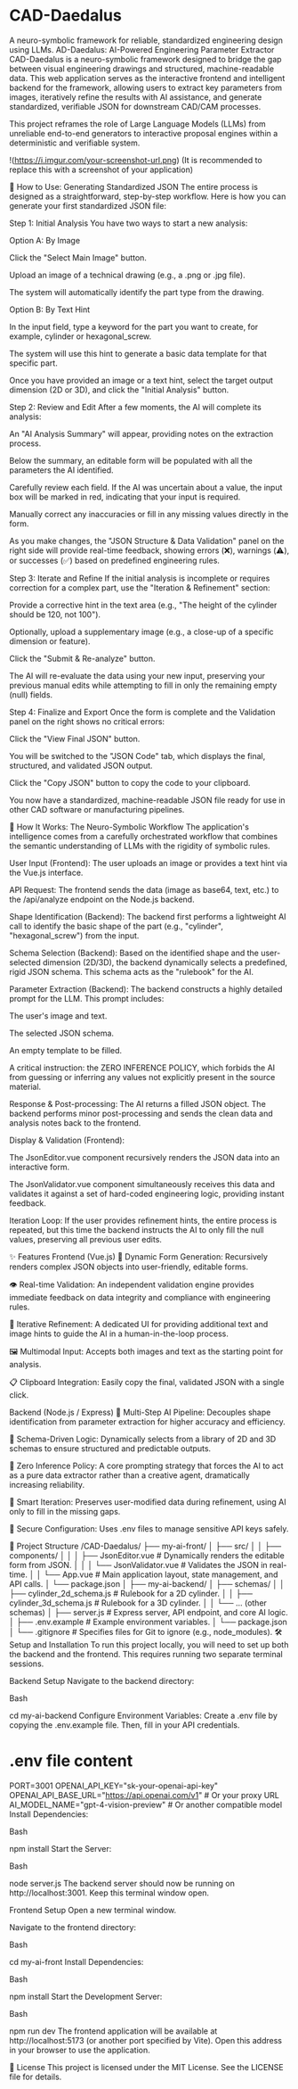 # CAD-Daedalus
A neuro-symbolic framework for reliable, standardized engineering design using LLMs.
AD-Daedalus: AI-Powered Engineering Parameter Extractor
CAD-Daedalus is a neuro-symbolic framework designed to bridge the gap between visual engineering drawings and structured, machine-readable data. This web application serves as the interactive frontend and intelligent backend for the framework, allowing users to extract key parameters from images, iteratively refine the results with AI assistance, and generate standardized, verifiable JSON for downstream CAD/CAM processes.

This project reframes the role of Large Language Models (LLMs) from unreliable end-to-end generators to interactive proposal engines within a deterministic and verifiable system.

!(https://i.imgur.com/your-screenshot-url.png)
(It is recommended to replace this with a screenshot of your application)

🚀 How to Use: Generating Standardized JSON
The entire process is designed as a straightforward, step-by-step workflow. Here is how you can generate your first standardized JSON file:

Step 1: Initial Analysis
You have two ways to start a new analysis:

Option A: By Image

Click the "Select Main Image" button.

Upload an image of a technical drawing (e.g., a .png or .jpg file).

The system will automatically identify the part type from the drawing.

Option B: By Text Hint

In the input field, type a keyword for the part you want to create, for example, cylinder or hexagonal_screw.

The system will use this hint to generate a basic data template for that specific part.

Once you have provided an image or a text hint, select the target output dimension (2D or 3D), and click the "Initial Analysis" button.

Step 2: Review and Edit
After a few moments, the AI will complete its analysis:

An "AI Analysis Summary" will appear, providing notes on the extraction process.

Below the summary, an editable form will be populated with all the parameters the AI identified.

Carefully review each field. If the AI was uncertain about a value, the input box will be marked in red, indicating that your input is required.

Manually correct any inaccuracies or fill in any missing values directly in the form.

As you make changes, the "JSON Structure & Data Validation" panel on the right side will provide real-time feedback, showing errors (❌), warnings (⚠️), or successes (✅) based on predefined engineering rules.

Step 3: Iterate and Refine
If the initial analysis is incomplete or requires correction for a complex part, use the "Iteration & Refinement" section:

Provide a corrective hint in the text area (e.g., "The height of the cylinder should be 120, not 100").

Optionally, upload a supplementary image (e.g., a close-up of a specific dimension or feature).

Click the "Submit & Re-analyze" button.

The AI will re-evaluate the data using your new input, preserving your previous manual edits while attempting to fill in only the remaining empty (null) fields.

Step 4: Finalize and Export
Once the form is complete and the Validation panel on the right shows no critical errors:

Click the "View Final JSON" button.

You will be switched to the "JSON Code" tab, which displays the final, structured, and validated JSON output.

Click the "Copy JSON" button to copy the code to your clipboard.

You now have a standardized, machine-readable JSON file ready for use in other CAD software or manufacturing pipelines.

🔬 How It Works: The Neuro-Symbolic Workflow
The application's intelligence comes from a carefully orchestrated workflow that combines the semantic understanding of LLMs with the rigidity of symbolic rules.

User Input (Frontend): The user uploads an image or provides a text hint via the Vue.js interface.

API Request: The frontend sends the data (image as base64, text, etc.) to the /api/analyze endpoint on the Node.js backend.

Shape Identification (Backend): The backend first performs a lightweight AI call to identify the basic shape of the part (e.g., "cylinder", "hexagonal_screw") from the input.

Schema Selection (Backend): Based on the identified shape and the user-selected dimension (2D/3D), the backend dynamically selects a predefined, rigid JSON schema. This schema acts as the "rulebook" for the AI.

Parameter Extraction (Backend): The backend constructs a highly detailed prompt for the LLM. This prompt includes:

The user's image and text.

The selected JSON schema.

An empty template to be filled.

A critical instruction: the ZERO INFERENCE POLICY, which forbids the AI from guessing or inferring any values not explicitly present in the source material.

Response & Post-processing: The AI returns a filled JSON object. The backend performs minor post-processing and sends the clean data and analysis notes back to the frontend.

Display & Validation (Frontend):

The JsonEditor.vue component recursively renders the JSON data into an interactive form.

The JsonValidator.vue component simultaneously receives this data and validates it against a set of hard-coded engineering logic, providing instant feedback.

Iteration Loop: If the user provides refinement hints, the entire process is repeated, but this time the backend instructs the AI to only fill the null values, preserving all previous user edits.

✨ Features
Frontend (Vue.js)
🎨 Dynamic Form Generation: Recursively renders complex JSON objects into user-friendly, editable forms.

👁️ Real-time Validation: An independent validation engine provides immediate feedback on data integrity and compliance with engineering rules.

🔄 Iterative Refinement: A dedicated UI for providing additional text and image hints to guide the AI in a human-in-the-loop process.

🖼️ Multimodal Input: Accepts both images and text as the starting point for analysis.

📋 Clipboard Integration: Easily copy the final, validated JSON with a single click.

Backend (Node.js / Express)
🤖 Multi-Step AI Pipeline: Decouples shape identification from parameter extraction for higher accuracy and efficiency.

📐 Schema-Driven Logic: Dynamically selects from a library of 2D and 3D schemas to ensure structured and predictable outputs.

🧠 Zero Inference Policy: A core prompting strategy that forces the AI to act as a pure data extractor rather than a creative agent, dramatically increasing reliability.

🧩 Smart Iteration: Preserves user-modified data during refinement, using AI only to fill in the missing gaps.

🔐 Secure Configuration: Uses .env files to manage sensitive API keys safely.

📁 Project Structure
/CAD-Daedalus/
├── my-ai-front/
│   ├── src/
│   │   ├── components/
│   │   │   ├── JsonEditor.vue      # Dynamically renders the editable form from JSON.
│   │   │   └── JsonValidator.vue   # Validates the JSON in real-time.
│   │   └── App.vue                 # Main application layout, state management, and API calls.
│   └── package.json
│
├── my-ai-backend/
│   ├── schemas/
│   │   ├── cylinder_2d_schema.js   # Rulebook for a 2D cylinder.
│   │   ├── cylinder_3d_schema.js   # Rulebook for a 3D cylinder.
│   │   └── ... (other schemas)
│   ├── server.js                   # Express server, API endpoint, and core AI logic.
│   ├── .env.example                # Example environment variables.
│   └── package.json
│
└── .gitignore                      # Specifies files for Git to ignore (e.g., node_modules).
🛠️ Setup and Installation
To run this project locally, you will need to set up both the backend and the frontend. This requires running two separate terminal sessions.

Backend Setup
Navigate to the backend directory:

Bash

cd my-ai-backend
Configure Environment Variables:
Create a .env file by copying the .env.example file. Then, fill in your API credentials.

# .env file content
PORT=3001
OPENAI_API_KEY="sk-your-openai-api-key"
OPENAI_API_BASE_URL="https://api.openai.com/v1" # Or your proxy URL
AI_MODEL_NAME="gpt-4-vision-preview" # Or another compatible model
Install Dependencies:

Bash

npm install
Start the Server:

Bash

node server.js
The backend server should now be running on http://localhost:3001. Keep this terminal window open.

Frontend Setup
Open a new terminal window.

Navigate to the frontend directory:

Bash

cd my-ai-front
Install Dependencies:

Bash

npm install
Start the Development Server:

Bash

npm run dev
The frontend application will be available at http://localhost:5173 (or another port specified by Vite). Open this address in your browser to use the application.

📄 License
This project is licensed under the MIT License. See the LICENSE file for details.
